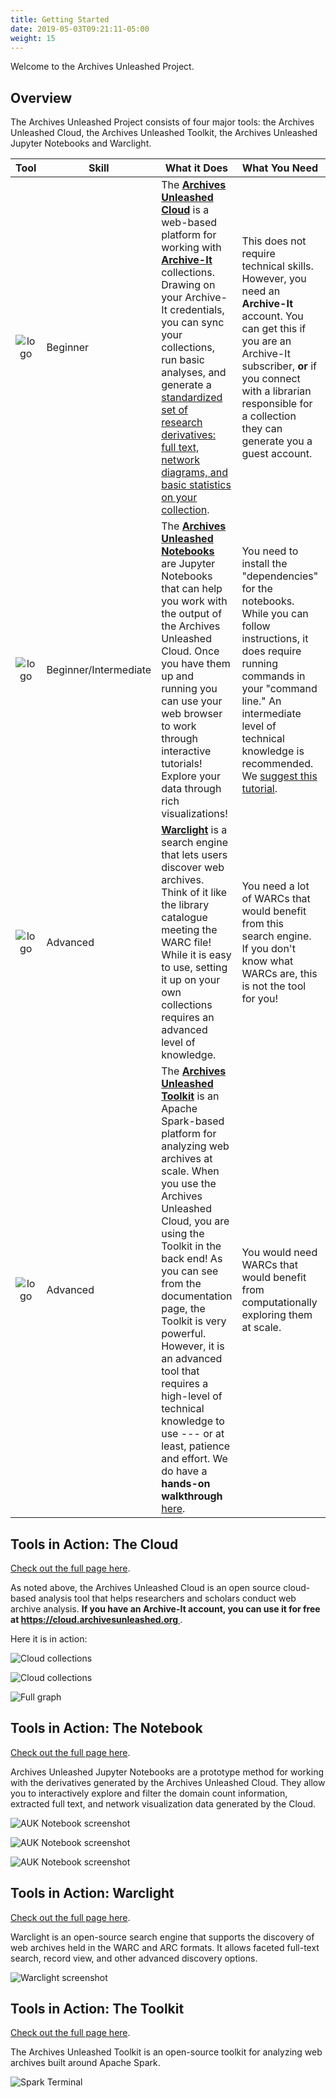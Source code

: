```yaml
---
title: Getting Started
date: 2019-05-03T09:21:11-05:00
weight: 15
---
```


Welcome to the Archives Unleashed Project. 

<!---
The introductory video will go here
-->

## Overview

The Archives Unleashed Project consists of four major tools: the Archives Unleashed Cloud, the Archives Unleashed Toolkit, the Archives Unleashed Jupyter Notebooks and Warclight.

| Tool                     | Skill        | What it Does | What You Need | Ideal For |
|:--------------------------:|--------------|--------------|---------------|-----------|
| ![logo](/images/cloud-logo.png)  | Beginner     | The **[Archives Unleashed Cloud](/cloud)** is a web-based platform for working with [**Archive-It**](https://archive-it.org) collections. Drawing on your Archive-It credentials, you can sync your collections, run basic analyses, and generate a [standardized set of research derivatives: full text, network diagrams, and basic statistics on your collection](https://cloud.archivesunleashed.org/derivatives).             |  This does not require technical skills. However, you need an **Archive-It** account. You can get this if you are an Archive-It subscriber, **or** if you connect with a librarian responsible for a collection they can generate you a guest account.            | Librarians, and researchers who know a librarian with an Archive-It account!          |
| ![logo](/images/notebook-logo.png) | Beginner/Intermediate | The **[Archives Unleashed Notebooks](/notebooks)** are Jupyter Notebooks that can help you work with the output of the Archives Unleashed Cloud. Once you have them up and running you can use your web browser to work through interactive tutorials! Explore your data through rich visualizations!             |  You need to install the "dependencies" for the notebooks. While you can follow instructions, it does require running commands in your "command line." An intermediate level of technical knowledge is recommended. We [suggest this tutorial](https://programminghistorian.org/en/lessons/intro-to-bash).            | Researchers who want to explore their web archival collections.          |
| ![logo](/images/warclight-logo.png) | Advanced | **[Warclight](/warclight)** is a search engine that lets users discover web archives. Think of it like the library catalogue meeting the WARC file! While it is easy to use, setting it up on your own collections requires an advanced level of knowledge.             | You need a lot of WARCs that would benefit from this search engine. If you don't know what WARCs are, this is not the tool for you!             |  Librarians and archivists who have been collecting web archives and want to enhance collection discoverability.         |
| ![logo](/images/toolkit-logo.png)   | Advanced     |  The **[Archives Unleashed Toolkit](/toolkit)** is an Apache Spark-based platform for analyzing web archives at scale. When you use the Archives Unleashed Cloud, you are using the Toolkit in the back end! As you can see from the documentation page, the Toolkit is very powerful. However, it is an advanced tool that requires a high-level of technical knowledge to use --- or at least, patience and effort. We do have a **hands-on walkthrough** [here](/aut/lesson).            |  You would need WARCs that would benefit from computationally exploring them at scale.            |  Researchers who want to explore their WARCs at scale and need more flexibility than the Cloud provides.         |

## Tools in Action: The Cloud

[Check out the full page here](/cloud).

As noted above, the Archives Unleashed Cloud is an open source cloud-based analysis tool that helps researchers and scholars conduct web archive analysis. **If you have an Archive-It account, you can use it for free at [https://cloud.archivesunleashed.org
](https://cloud.archivesunleashed.org)**.

Here it is in action:

![Cloud collections](/images/collections.png)

![Cloud collections](/images/analysis.png)

![Full graph](/images/neighbours.png)

## Tools in Action: The Notebook

[Check out the full page here](/notebooks).

Archives Unleashed Jupyter Notebooks are a prototype method for working with the derivatives generated by the Archives Unleashed Cloud. They allow you to interactively explore and filter the domain count information, extracted full text, and network visualization data generated by the Cloud.

![AUK Notebook screenshot](/images/AUK_Notebook_Domains.png)

![AUK Notebook screenshot](/images/AUK_Notebook_Text.png)

![AUK Notebook screenshot](/images/AUK_Notebook_Network.png)

## Tools in Action: Warclight

[Check out the full page here](/warclight).

Warclight is an open-source search engine that supports the discovery of web archives held in the WARC and ARC formats. It allows faceted full-text search, record view, and other advanced discovery options.

![Warclight screenshot](/images/warclight.png)

## Tools in Action: The Toolkit

[Check out the full page here](/toolkit).

The Archives Unleashed Toolkit is an open-source toolkit for analyzing web archives built around Apache Spark. 

![Spark Terminal](/images/prompt.png)
